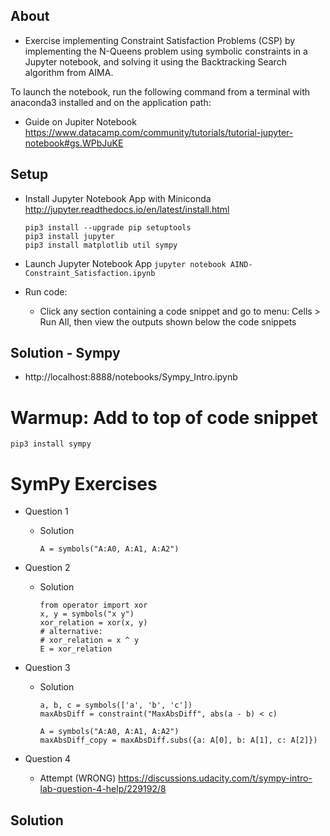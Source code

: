## About 


* Exercise implementing Constraint Satisfaction Problems (CSP) by implementing the N-Queens problem using symbolic constraints in a Jupyter notebook, and solving it using the Backtracking Search algorithm from AIMA.

To launch the notebook, run the following command from a terminal with anaconda3 installed and on the application path:

* Guide on Jupiter Notebook https://www.datacamp.com/community/tutorials/tutorial-jupyter-notebook#gs.WPbJuKE

## Setup

* Install Jupyter Notebook App with Miniconda http://jupyter.readthedocs.io/en/latest/install.html
    ```
    pip3 install --upgrade pip setuptools
    pip3 install jupyter
    pip3 install matplotlib util sympy
    ```

* Launch Jupyter Notebook App `jupyter notebook AIND-Constraint_Satisfaction.ipynb`

* Run code:
    * Click any section containing a code snippet and go to menu: Cells > Run All,
    then view the outputs shown below the code snippets

## Solution - Sympy

* http://localhost:8888/notebooks/Sympy_Intro.ipynb

# Warmup: Add to top of code snippet

`pip3 install sympy`

# SymPy Exercises

* Question 1
	* Solution 
		```
		A = symbols("A:A0, A:A1, A:A2")
		```

* Question 2
	* Solution
		```
		from operator import xor
		x, y = symbols("x y")
		xor_relation = xor(x, y)
		# alternative:
		# xor_relation = x ^ y
		E = xor_relation
		```

* Question 3
	* Solution
		```
		a, b, c = symbols(['a', 'b', 'c'])
		maxAbsDiff = constraint("MaxAbsDiff", abs(a - b) < c)

		A = symbols("A:A0, A:A1, A:A2")
		maxAbsDiff_copy = maxAbsDiff.subs({a: A[0], b: A[1], c: A[2]})
		```

* Question 4
	* Attempt (WRONG)
		https://discussions.udacity.com/t/sympy-intro-lab-question-4-help/229192/8

## Solution 